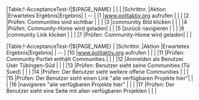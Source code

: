 |Table:!-AcceptanceTest-!|${PAGE_NAME}                                                    | | |
|Schrittnr.              |Aktion                             |Erwartetes Ergebnis|Ergebnis|
| -- |
|1                       |www.politaktiv.org aufrufen        |                   |        |
|2                       |Prüfen: Communities sind sichtbar  |                   |        |
|3                       |communitiy Bild klicken            |                   |        |
|4                       |Prüfen: Community-Home wird geladen|                   |        |
|5                       |zurück navigieren                  |                   |        |
|6                       |community Link klicken             |                   |        |
|7                       |Prüfen: Community-Home wird geladen|                   |        |

|Table:!-AcceptanceTest-!|${PAGE_NAME}                                                                                       |
|Schrittnr.              |Aktion                                                                |Erwartetes Ergebnis|Ergebnis|
| -- |
|10                      |www.politaktiv.org aufrufen                                           |                   |        |
|11                      |Prüfen: Community Portlet enthält Communities                         |                   |        |
|12                      |Anmelden als Benutzer User Tübingen-Süd                               |                   |        |
|13                      |Prüfen: Benutzer sieht seine Communities (Tü Sued)                    |                   |        |
|14                      |Prüfen: Der Benutzer sieht weitere offene Communities                 |                   |        |
|15                      |Prüfen: Der Benutzer sieht einen Link "alle verfügbaren Projekte hier"|                   |        |
|16                      |navigieren "alle verfügbaren Projekte hier"                           |                   |        |
|17                      |Prüfen: Der Benutzer sieht eine Seite mit allen verfügbaren Projekten |                   |        |

